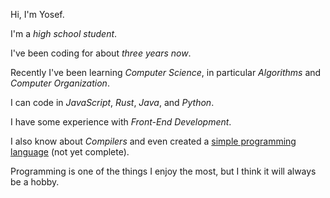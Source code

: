 Hi, I'm Yosef.

I'm a *high school student*.

I've been coding for about *three years now*.

Recently I've been learning *Computer Science*, in particular *Algorithms* and *Computer Organization*.

I can code in *JavaScript*, *Rust*, *Java*, and *Python*.

I have some experience with *Front-End Development*.

I also know about *Compilers* and even created a [simple programming language](https://github.com/yosefbeder/qatam) (not yet complete).

Programming is one of the things I enjoy the most, but I think it will always be a hobby.

